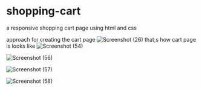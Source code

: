 # shopping-cart
a responsive shopping cart page using html and css


approach for creating the cart page
![Screenshot (26)](https://user-images.githubusercontent.com/86179222/169651194-7d97fa71-7902-483d-b77d-9e2e7669461d.png)
that,s how cart page is looks like
![Screenshot (54)](https://user-images.githubusercontent.com/86179222/169652468-be8cb4e0-22ef-472d-96ba-e10c8bfa7ee4.png)

![Screenshot (56)](https://user-images.githubusercontent.com/86179222/169652528-7ad23984-745e-4c94-8181-20649bc7175d.png)

![Screenshot (57)](https://user-images.githubusercontent.com/86179222/169652539-4ddbcdc7-944e-4621-b560-ede0ccfa0937.png)

![Screenshot (58)](https://user-images.githubusercontent.com/86179222/169652564-10d88d8c-eb31-4e5c-a3a5-5ff7c3d50456.png)
